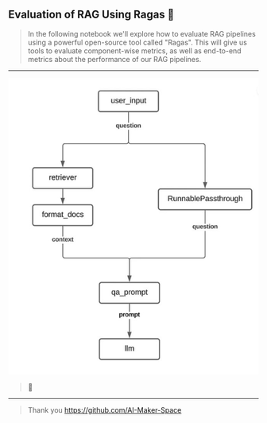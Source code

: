 ## Evaluation of RAG Using Ragas 📖
> In the following notebook we'll explore how to evaluate RAG pipelines using a powerful open-source tool called "Ragas".
> This will give us tools to evaluate component-wise metrics, as well as end-to-end metrics about the performance of our RAG pipelines.
-----
![Alt text](screenshot.jpg)
> 💯
----- 
> Thank you https://github.com/AI-Maker-Space
